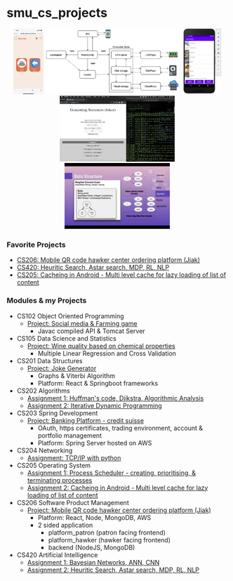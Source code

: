 # smu_cs_projects

<p align="center">
  <img src="./206_software_product_management/platform_patron/pictures/IMG_1651.PNG" height="150" title="cs_project">
  <img src="./205_operating_systems/assignment_3/pictures/architecture.png" height="150" title="cs_project">
  <img src="./205_operating_systems/assignment_3/pictures/phone.png" height="150" title="cs_project">
  <img src="./201_data_structures/final_project/pictures/interface.png" height="150" title="cs_project">
  <img src="./201_data_structures/final_project/pictures/structure.png" height="150" title="cs_project">
</p>

### Favorite Projects
- [CS206: Mobile QR code hawker center ordering platform (Jiak)](./206_software_product_management/platform_patron)
- [CS420: Heuritic Search, Astar search, MDP, RL, NLP](./420_artificial_intelligence/code_assignment_2)
- [CS205: Cacheing in Android - Multi level cache for lazy loading of list of content](./205_operating_systems/assignment_3)

### Modules & my Projects
- CS102 Object Oriented Programming
  - [Project: Social media & Farming game](./102_oop/final_project)
    - Javac compiled API & Tomcat Server
- CS105 Data Science and Statistics
  - [Project: Wine quality based on chemical properties](./105_data_science/wine-quality-jupyter)
    - Multiple Linear Regression and Cross Validation
- CS201 Data Structures
  - [Project: Joke Generator](./201_data_structures/final_project)
    - Graphs & Viterbi Algorithm
    - Platform: React & Springboot frameworks
- CS202 Algorithms
  - [Assignment 1: Huffman's code, Djikstra, Algorithmic Analysis](./202_algorithms/assignment_1)
  - [Assignment 2: Iterative Dynamic Programming](./202_algorithms/assignment_2)
- CS203 Spring Development
  - [Project: Banking Platform - credit suisse](./203_spring_development/final_project)
    - OAuth, https certificates, trading environment, account & portfolio management
    - Platform: Spring Server hosted on AWS
- CS204 Networking
  - [Assignment: TCP/IP with python](./204_networking/assignment_01339300)
- CS205 Operating System
  - [Assignment 1: Process Scheduler - creating, prioritising, & terminating processes](./205_operating_systems/assignment_1)
  - [Assignment 2: Cacheing in Android - Multi level cache for lazy loading of list of content](./205_operating_systems/assignment_3)
- CS206 Software Product Management
  - [Project: Mobile QR code hawker center ordering platform (Jiak)](./206_software_product_management/platform_patron)
    - Platform: React, Node, MongoDB, AWS
    - 2 sided application
      - platform_patron (patron facing frontend)
      - platform_hawker (hawker facing frontend)
      - backend (NodeJS, MongoDB)
- CS420 Artificial Intelligence
  - [Assignment 1: Bayesian Networks, ANN, CNN](./420_artificial_intelligence/assignment_1.pdf)
  - [Assignment 2: Heuritic Search, Astar search, MDP, RL, NLP](./420_artificial_intelligence/code_assignment_2)

